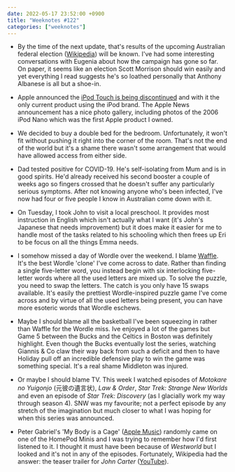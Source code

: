 ```yaml
---
date: 2022-05-17 23:52:00 +0900
title: "Weeknotes #122"
categories: ["weeknotes"]
---
```


- By the time of the next update, that's results of the upcoming Australian federal election ([Wikipedia](https://en.wikipedia.org/wiki/2022_Australian_federal_election)) will be known. I've had some interesting conversations with Eugenia about how the campaign has gone so far. On paper, it seems like an election Scott Morrison should win easily and yet everything I read suggests he's so loathed personally that Anthony Albanese is all but a shoe-in.

- Apple announced the [iPod Touch is being discontinued](https://www.apple.com/newsroom/2022/05/the-music-lives-on/) and with it the only current product using the iPod brand. The Apple News announcement has a nice photo gallery, including photos of the 2006 iPod Nano which was the first Apple product I owned.

- We decided to buy a double bed for the bedroom. Unfortunately, it won't fit without pushing it right into the corner of the room. That's not the end of the world but it's a shame there wasn't some arrangement that would have allowed access from either side.

- Dad tested positive for COVID-19. He's self-isolating from Mum and is in good spirits. He'd already received his second booster a couple of weeks ago so fingers crossed that he doesn't suffer any particularly serious symptoms. After not knowing anyone who's been infected, I've now had four or five people I know in Australian come down with it.

- On Tuesday, I took John to visit a local preschool. It provides most instruction in English which isn't actually what I want (it's John's Japanese that needs improvement) but it does make it easier for me to handle most of the tasks related to his schooling which then frees up Eri to be focus on all the things Emma needs.

- I somehow missed a day of Wordle over the weekend. I blame [Waffle](https://wafflegame.net/). It's the best Wordle 'clone' I've come across to date. Rather than finding a single five-letter word, you instead begin with six interlocking five-letter words where all the used letters are mixed up. To solve the puzzle, you need to swap the letters. The catch is you only have 15 swaps available. It's easily the prettiest Wordle-inspired puzzle game I've come across and by virtue of all the used letters being present, you can have more esoteric words that Wordle eschews. 

- Maybe I should blame all the basketball I've been squeezing in rather than Waffle for the Wordle miss. Ive enjoyed a lot of the games but Game 5 between the Bucks and the Celtics in Boston was definitely highlight. Even though the Bucks eventually lost the series, watching Giannis & Co claw their way back from such a deficit and then to have Holiday pull off an incredible defensive play to win the game was something special. It's a real shame Middleton was injured.

- Or maybe I should blame TV. This week I watched episodes of _Motokare no Yuigonjo_ (元彼の遺言状), _Law & Order_, _Star Trek: Strange New Worlds_ and even an episode of _Star Trek: Discovery_ (as I glacially work my way through season 4). SNW was my favourite; not a perfect episode by any stretch of the imagination but much closer to what I was hoping for when this series was announced.

- Peter Gabriel's 'My Body is a Cage' ([Apple Music](https://music.apple.com/us/album/my-body-is-a-cage/989290344?i=989290720)) randomly came on one of the HomePod Minis and I was trying to remember how I'd first listened to it. I thought it must have been because of _Westworld_ but I looked and it's not in any of the episodes. Fortunately, Wikipedia had the answer: the teaser trailer for _John Carter_ ([YouTube](https://youtu.be/b8xblwyKtfo)).

